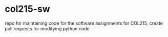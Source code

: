 # col215-sw
repo for maintaining code for the software assignments for COL215,
create pull requests for modifying python code
